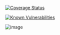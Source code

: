 [![Coverage Status](https://coveralls.io/repos/github/guialexandree/habits-clean-api/badge.svg?branch=master)](https://coveralls.io/github/guialexandree/habits-clean-api?branch=master)

[![Known Vulnerabilities](https://snyk.io/test/github/guialexandree/habits-clean-api/badge.svg)](https://snyk.io/test/github/guialexandree/habits-clean-api)

![image](https://user-images.githubusercontent.com/30730216/214993356-ff27f507-8296-444b-a2be-7c3804c0a19f.png)

